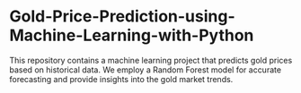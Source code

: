 # Gold-Price-Prediction-using-Machine-Learning-with-Python
 This repository contains a machine learning project that predicts gold prices based on historical data. We employ a Random Forest model for accurate forecasting and provide insights into the gold market trends.
